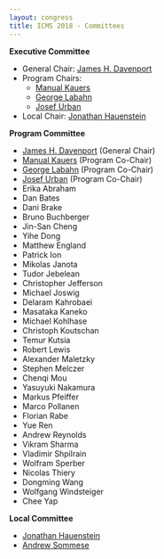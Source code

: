 ```yaml
---
layout: congress
title: ICMS 2018 - Committees
---
```


**Executive Committee**

*   General Chair: [James H. Davenport](http://people.bath.ac.uk/masjhd/)
*   Program Chairs:
    * [Manual Kauers](http://www.kauers.de/)
    * [George Labahn](https://cs.uwaterloo.ca/~glabahn/)
    * [Josef Urban](https://www.ciirc.cvut.cz/~urbanjo3/)
* Local Chair: [Jonathan Hauenstein](https://www3.nd.edu/~jhauenst/)


**Program Committee**

* [James H. Davenport](http://people.bath.ac.uk/masjhd/) (General Chair)
* [Manual Kauers](http://www.kauers.de/) (Program Co-Chair)
* [George Labahn](https://cs.uwaterloo.ca/~glabahn/) (Program Co-Chair)
* [Josef Urban](https://www.ciirc.cvut.cz/~urbanjo3/) (Program Co-Chair)
* Erika Abraham
* Dan Bates	
* Dani Brake
* Bruno Buchberger	
* Jin-San Cheng	
* Yihe Dong
* Matthew England
* Patrick Ion	
* Mikolas Janota		
* Tudor Jebelean	
* Christopher Jefferson	
* Michael Joswig
* Delaram Kahrobaei
* Masataka Kaneko
* Michael Kohlhase
* Christoph Koutschan	
* Temur Kutsia
* Robert Lewis
* Alexander Maletzky
* Stephen Melczer
* Chenqi Mou
* Yasuyuki Nakamura
* Markus Pfeiffer
* Marco Pollanen	
* Florian Rabe	
* Yue Ren
* Andrew Reynolds
* Vikram Sharma	
* Vladimir Shpilrain
* Wolfram Sperber
* Nicolas Thiery	
* Dongming Wang
* Wolfgang Windsteiger							
* Chee Yap

**Local Committee**

*   [Jonathan Hauenstein](https://www3.nd.edu/~jhauenst/)
*   [Andrew Sommese](https://www3.nd.edu/~sommese/) 

